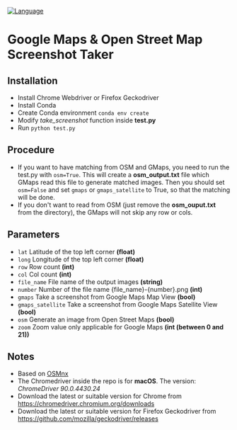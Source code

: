 [![Language](https://img.shields.io/badge/language-python-blue.svg)](https://www.python.org/)

# Google Maps & Open Street Map Screenshot Taker

## Installation

- Install Chrome Webdriver or Firefox Geckodriver
- Install Conda
- Create Conda environment ```conda env create```
- Modify _take_screenshot_ function inside **test.py**
- Run ```python test.py```

## Procedure
- If you want to have matching from OSM and GMaps, you need to run the test.py with ```osm=True```. 
  This will create a **osm_output.txt** file which GMaps read this file to generate matched images. 
  Then you should set ```osm=False``` and set ```gmaps``` or ```gmaps_satellite``` to True, so that the matching will be done.
- If you don't want to read from OSM (just remove the **osm_ouput.txt** from the directory), the GMaps will not skip any row or cols.  

## Parameters

- ```lat``` Latitude of the top left corner **(float)**
- ```long``` Longitude of the top left corner **(float)**
- ```row``` Row count **(int)**
- ```col``` Col count **(int)**
- ```file_name``` File name of the output images **(string)**
- ```number``` Number of the file name {file_name}-{number}.png **(int)**
- ```gmaps``` Take a screenshot from Google Maps Map View **(bool)**
- ```gmaps_satellite``` Take a screenshot from Google Maps Satellite View **(bool)**
- ```osm``` Generate an image from Open Street Maps **(bool)**
- ```zoom``` Zoom value only applicable for Google Maps **(int (between 0 and 21))**

## Notes
- Based on [OSMnx](https://github.com/gboeing/osmnx)
- The Chromedriver inside the repo is for **macOS**. The version: _ChromeDriver 90.0.4430.24_
- Download the latest or suitable version for Chrome from https://chromedriver.chromium.org/downloads
- Download the latest or suitable version for Firefox Geckodriver from https://github.com/mozilla/geckodriver/releases

